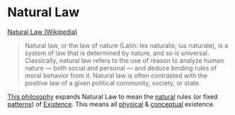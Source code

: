 # Natural Law

<a href="http://en.wikipedia.org/wiki/Natural_law" target="_blank">Natural Law (Wikipedia)</a>

> Natural law, or the law of nature (Latin: lex naturalis; ius naturale), is a system of law that is determined by nature, and so is universal. Classically, natural law refers to the use of reason to analyze human nature — both social and personal — and deduce binding rules of moral behavior from it. Natural law is often contrasted with the positive law of a given political community, society, or state.

[This philosophy](./this-philosophy.md) expands Natural Law to mean the [natural](./nature.md) rules (or fixed [patterns](./pattern.md)) of [Existence](./existence.md). This means all [physical](./physical-existence.md) & [conceptual](./conceptual-existence.md) existence.
